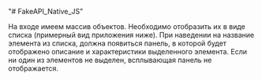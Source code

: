 "# FakeAPI_Native_JS" 

На входе имеем массив объектов. Необходимо отобразить их в виде списка (примерный вид приложения ниже). При наведении на название элемента из списка, должна появиться панель, в которой будет отображено описание и характеристики выделенного элемента. Если ни один из элементов не выделен, всплывающая панель не отображается.

